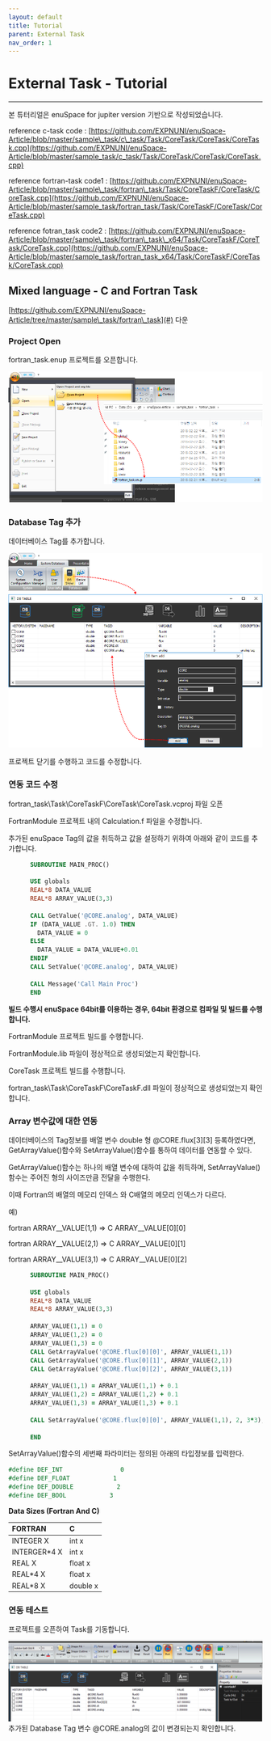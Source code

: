 ```yaml
---
layout: default
title: Tutorial
parent: External Task
nav_order: 1
---
```



# External Task - Tutorial

---

본 튜터리얼은 enuSpace for jupiter version 기반으로 작성되었습니다.

reference c-task code : [https://github.com/EXPNUNI/enuSpace-Article/blob/master/sample\_task/c\_task/Task/CoreTask/CoreTask/CoreTask.cpp](https://github.com/EXPNUNI/enuSpace-Article/blob/master/sample_task/c_task/Task/CoreTask/CoreTask/CoreTask.cpp)

reference fortran-task code1 : [https://github.com/EXPNUNI/enuSpace-Article/blob/master/sample\_task/fortran\_task/Task/CoreTaskF/CoreTask/CoreTask.cpp](https://github.com/EXPNUNI/enuSpace-Article/blob/master/sample_task/fortran_task/Task/CoreTaskF/CoreTask/CoreTask.cpp)

reference fotran\_task code2 : [https://github.com/EXPNUNI/enuSpace-Article/blob/master/sample\_task/fortran\_task\_x64/Task/CoreTaskF/CoreTask/CoreTask.cpp](https://github.com/EXPNUNI/enuSpace-Article/blob/master/sample_task/fortran_task_x64/Task/CoreTaskF/CoreTask/CoreTask.cpp)

## Mixed language - C and Fortran Task

[https://github.com/EXPNUNI/enuSpace-Article/tree/master/sample\_task/fortran\_task](#) 다운

### Project Open

fortran\_task.enup 프로젝트를 오픈합니다.

![](/assets/externaltask/project_open.png)

### Database Tag 추가

데이터베이스 Tag를 추가합니다.

![](/assets/externaltask/database_add.png)

프로젝트 닫기를 수행하고 코드를 수정합니다.

### 연동 코드 수정

fortran\_task\Task\CoreTaskF\CoreTask\CoreTask.vcproj 파일 오픈

FortranModule 프로젝트 내의 Calculation.f 파일을 수정합니다.

추가된 enuSpace Tag의 값을 취득하고 값을 설정하기 위하여 아래와 같이 코드를 추가합니다.

```fortran
      SUBROUTINE MAIN_PROC()

      USE globals                       
      REAL*8 DATA_VALUE 
      REAL*8 ARRAY_VALUE(3,3)

      CALL GetValue('@CORE.analog', DATA_VALUE)
      IF (DATA_VALUE .GT. 1.0) THEN
        DATA_VALUE = 0
      ELSE
        DATA_VALUE = DATA_VALUE+0.01
      ENDIF
      CALL SetValue('@CORE.analog', DATA_VALUE)      

      CALL Message('Call Main Proc')
      END
```

**빌드 수행시 enuSpace 64bit를 이용하는 경우, 64bit 환경으로 컴파일 및 빌드를 수행합니다.**

FortranModule 프로젝트 빌드를 수행합니다.

FortranModule.lib 파일이 정상적으로 생성되었는지 확인합니다.

CoreTask 프로젝트 빌드를 수행합니다.

fortran\_task\Task\CoreTaskF\CoreTaskF.dll 파일이 정상적으로 생성되었는지 확인합니다.

### Array 변수값에 대한 연동

데이터베이스의 Tag정보를 배열 변수 double 형 @CORE.flux\[3\]\[3\] 등록하였다면, GetArrayValue\(\)함수와 SetArrayValue\(\)함수를 통하여 데이터를 연동할 수 있다.

GetArrayValue\(\)함수는 하나의 배열 변수에 대하여 값을 취득하며, SetArrayValue\(\)함수는 주어진 형의 사이즈만큼 전달을 수행한다.

이때 Fortran의 배열의 메모리 인덱스 와 C배열의 메모리 인덱스가 다르다.

예\)

fortran ARRAY\_\_VALUE\(1,1\)  =&gt; C ARRAY\_\_VALUE\[0\]\[0\]

fortran ARRAY\_\_VALUE\(2,1\)  =&gt; C ARRAY\_\_VALUE\[0\]\[1\]

fortran ARRAY\_\_VALUE\(3,1\)  =&gt; C ARRAY\_\_VALUE\[0\]\[2\]

```fortran
      SUBROUTINE MAIN_PROC()

      USE globals                       
      REAL*8 DATA_VALUE 
      REAL*8 ARRAY_VALUE(3,3)

      ARRAY_VALUE(1,1) = 0
      ARRAY_VALUE(1,2) = 0
      ARRAY_VALUE(1,3) = 0      
      CALL GetArrayValue('@CORE.flux[0][0]', ARRAY_VALUE(1,1))
      CALL GetArrayValue('@CORE.flux[0][1]', ARRAY_VALUE(2,1))
      CALL GetArrayValue('@CORE.flux[0][2]', ARRAY_VALUE(3,1))

      ARRAY_VALUE(1,1) = ARRAY_VALUE(1,1) + 0.1
      ARRAY_VALUE(1,2) = ARRAY_VALUE(1,2) + 0.1
      ARRAY_VALUE(1,3) = ARRAY_VALUE(1,3) + 0.1

      CALL SetArrayValue('@CORE.flux[0][0]', ARRAY_VALUE(1,1), 2, 3*3);

      END
```

SetArrayValue\(\)함수의 세번째 파라미터는 정의된 아래의 타입정보를 입력한다.

```fortran
#define DEF_INT                0
#define DEF_FLOAT            1
#define DEF_DOUBLE            2
#define DEF_BOOL            3
```

**Data Sizes \(Fortran And C\)**

| FORTRAN | C |
| :--- | :--- |
| INTEGER X | int x |
| INTERGER\*4 X | int x |
| REAL X | float x |
| REAL\*4 X | float x |
| REAL\*8 X | double x |

### 연동 테스트

프로젝트를 오픈하여 Task를 기동합니다.

![](/assets/externaltask/test.png)추가된 Database Tag 변수 @CORE.analog의 값이 변경되는지 확인합니다.

